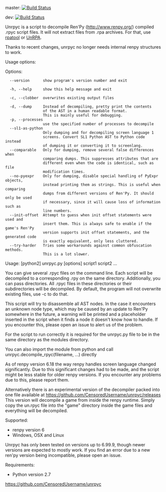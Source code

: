 master: [![Build Status](https://travis-ci.org/CensoredUsername/unrpyc.svg?branch=master)](https://travis-ci.org/CensoredUsername/unrpyc)

dev: [![Build Status](https://travis-ci.org/CensoredUsername/unrpyc.svg?branch=dev)](https://travis-ci.org/CensoredUsername/unrpyc)

Unrpyc is a script to decompile Ren'Py (http://www.renpy.org/) compiled .rpyc
script files. It will not extract files from .rpa archives. For that, use
[rpatool](https://github.com/Shizmob/rpatool) or
[UnRPA](https://github.com/Lattyware/unrpa).

Thanks to recent changes, unrpyc no longer needs internal renpy structures to
work.

Usage options:

Options:
```
  --version      show program's version number and exit

  -h, --help     show this help message and exit

  -c, --clobber  overwrites existing output files

  -d, --dump     Instead of decompiling, pretty print the contents
                 of the AST in a human readable format.
                 This is mainly useful for debugging.
  -p, --processes
                 use the specified number of processes to decompile
  --sl1-as-python
                 Only dumping and for decompiling screen language 1
                 screens. Convert SL1 Python AST to Python code instead
                 of dumping it or converting it to screenlang.
  --comparable   Only for dumping, remove several false differences when
                 comparing dumps. This suppresses attributes that are
                 different even when the code is identical, such as file
                 modification times.
  --no-pyexpr    Only for dumping, disable special handling of PyExpr objects,
                 instead printing them as strings. This is useful when comparing
                 dumps from different versions of Ren'Py. It should only be used
                 if necessary, since it will cause loss of information such as
                 line numbers.
  --init-offset  Attempt to guess when init offset statements were used and
                 insert them. This is always safe to enable if the game's Ren'Py
                 version supports init offset statements, and the generated code
                 is exactly equivalent, only less cluttered.
  --try-harder   Tries some workarounds against common obfuscation methods.
                 This is a lot slower.
```
Usage: [python2] unrpyc.py [options] script1 script2 ...

You can give several .rpyc files on the command line. Each script will be
decompiled to a corresponding .rpy on the same directory. Additionally, you can
pass directories. All .rpyc files in these directories or their subdirectories
will be decompiled. By default, the program will not overwrite existing files,
use -c to do that.

This script will try to disassemble all AST nodes. In the case it encounters an
unknown node type, which may be caused by an update to Ren'Py somewhere in the
future, a warning will be printed and a placeholder inserted in the script when
it finds a node it doesn't know how to handle. If you encounter this, please
open an issue to alert us of the problem.

For the script to run correctly it is required for the unrpyc.py file to be in
the same directory as the modules directory.

You can also import the module from python and call
unrpyc.decompile_rpyc(filename, ...) directly

As of renpy version 6.18 the way renpy handles screen language changed
significantly. Due to this significant changes had to be made, and the script
might be less stable for older renpy versions. If you encounter any problems
due to this, please report them.

Alternatively there is an experimental version of the decompiler packed into
one file available at https://github.com/CensoredUsername/unrpyc/releases
This version will decompile a game from inside the renpy runtime. Simply copy
the un.rpyc file into the "game" directory inside the game files and everything
will be decompiled.

Supported:
* renpy version 6
* Windows, OSX and Linux

Unrpyc has only been tested on versions up to 6.99.9, though newer versions are
expected to mostly work. If you find an error due to a new ren'py version being
incompatible, please open an issue.

Requirements:
* Python version 2.7

https://github.com/CensoredUsername/unrpyc
